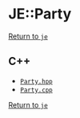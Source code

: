 # JE::Party

[Return to `je`](/docs/je.md)

## C++

- [`Party.hpp`](/src/je/Party.hpp)
- [`Party.cpp`](/src/je/Party.cpp)

[Return to `je`](/docs/je.md)